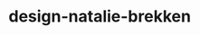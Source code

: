 # design-natalie-brekken

[//]: # (The Rules of the Grid:)

[//]: # (Columns must be the immediate child of a Row.)

[//]: # (Rows are only used to contain Columns, nothing else.)

[//]: # (Rows should be placed inside a Container.)